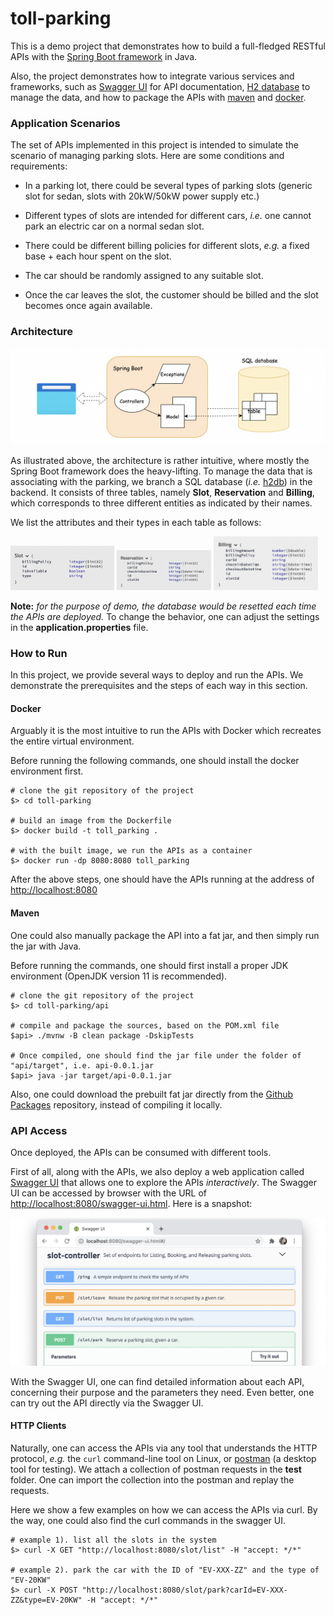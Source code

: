# toll-parking

This is a demo project that demonstrates how to build a full-fledged RESTful APIs with the [Spring Boot framework](https://spring.io/projects/spring-boot) in Java.

Also, the project demonstrates how to integrate various services and frameworks, such as [Swagger UI](https://swagger.io/tools/swagger-ui/) for API documentation, [H2 database](https://www.h2database.com/html/main.html) to manage the data, and how to package the APIs with [maven](https://maven.apache.org/) and [docker](https://www.docker.com/).


### Application Scenarios

The set of APIs implemented in this project is intended to simulate the scenario of managing parking slots.
Here are some conditions and requirements:

- In a parking lot, there could be several types of parking slots (generic slot for sedan, slots with 20kW/50kW power supply etc.)

- Different types of slots are intended for different cars, _i.e._ one cannot park an electric car on a normal sedan slot.

- There could be different billing policies for different slots, _e.g._ a fixed base + each hour spent on the slot.

- The car should be randomly assigned to any suitable slot.

- Once the car leaves the slot, the customer should be billed and the slot becomes once again available.

### Architecture

![architecture](./doc/architecture.png)

As illustrated above, the architecture is rather intuitive, where mostly the Spring Boot framework does the heavy-lifting.
To manage the data that is associating with the parking, we branch a SQL database (_i.e._ [h2db](https://www.h2database.com/html/main.html)) in the backend.
It consists of three tables, namely **Slot**, **Reservation** and **Billing**, which corresponds to three different entities as indicated by their names.

We list the attributes and their types in each table as follows:

<p float="left">
  <img src="doc/slot.png" width="33%" />
  <img src="doc/reservation.png" width="30%" />
  <img src="doc/billing.png" width="33%" />
</p>

**Note:** _for the purpose of demo, the database would be resetted each time the APIs are deployed._
To change the behavior, one can adjust the settings in the **application.properties** file.

### How to Run

In this project, we provide several ways to deploy and run the APIs.
We demonstrate the prerequisites and the steps of each way in this section.

#### Docker

Arguably it is the most intuitive to run the APIs with Docker which recreates the entire virtual environment.

Before running the following commands, one should install the docker environment first.

```shell
# clone the git repository of the project
$> cd toll-parking

# build an image from the Dockerfile
$> docker build -t toll_parking .

# with the built image, we run the APIs as a container
$> docker run -dp 8080:8080 toll_parking
```

After the above steps, one should have the APIs running at the address of [http://localhost:8080](http://localhost:8080)


#### Maven

One could also manually package the API into a fat jar, and then simply run the jar with Java.

Before running the commands, one should first install a proper JDK environment (OpenJDK version 11 is recommended).

```shell
# clone the git repository of the project
$> cd toll-parking/api

# compile and package the sources, based on the POM.xml file
$api> ./mvnw -B clean package -DskipTests

# Once compiled, one should find the jar file under the folder of "api/target", i.e. api-0.0.1.jar
$api> java -jar target/api-0.0.1.jar
```

Also, one could download the prebuilt fat jar directly from the [Github Packages](https://github.com/liaison?tab=packages&repo_name=toll-parking) repository, instead of compiling it locally.


### API Access

Once deployed, the APIs can be consumed with different tools.

First of all, along with the APIs, we also deploy a web application called [Swagger UI](https://swagger.io/tools/swagger-ui/) that allows one to explore the APIs _interactively_.
The Swagger UI can be accessed by browser with the URL of [http://localhost:8080/swagger-ui.html](http://localhost:8080/swagger-ui.html). Here is a snapshot:

![swagger UI](./doc/swagger_snapshot.png)

With the Swagger UI, one can find detailed information about each API, concerning their purpose and the parameters they need.
Even better, one can try out the API directly via the Swagger UI.

#### HTTP Clients

Naturally, one can access the APIs via any tool that understands the HTTP protocol, _e.g._ the `curl` command-line tool on Linux, or [postman](https://www.postman.com/) (a desktop tool for testing).
We attach a collection of postman requests in the **test** folder.
One can import the collection into the postman and replay the requests.

Here we show a few examples on how we can access the APIs via curl.
By the way, one could also find the curl commands in the swagger UI.

```shell
# example 1). list all the slots in the system
$> curl -X GET "http://localhost:8080/slot/list" -H "accept: */*"

# example 2). park the car with the ID of "EV-XXX-ZZ" and the type of "EV-20KW"
$> curl -X POST "http://localhost:8080/slot/park?carId=EV-XXX-ZZ&type=EV-20KW" -H "accept: */*"
```


